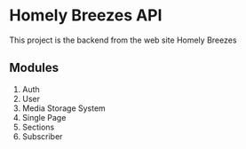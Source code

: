 # Homely Breezes API
This project is the backend from the web site Homely Breezes

## Modules
1. Auth
2. User
3. Media Storage System
4. Single Page
5. Sections
6. Subscriber
  
